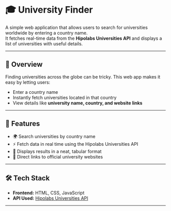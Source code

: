 # 🎓 University Finder

A simple web application that allows users to search for universities worldwide by entering a country name.  
It fetches real-time data from the **Hipolabs Universities API** and displays a list of universities with useful details.

---

## 📌 Overview
Finding universities across the globe can be tricky. This web app makes it easy by letting users:  
- Enter a country name  
- Instantly fetch universities located in that country  
- View details like **university name, country, and website links**  

---

## 🎯 Features
- 🌍 Search universities by country name  
- ⚡ Fetch data in real time using the Hipolabs Universities API  
- 📑 Displays results in a neat, tabular format  
- 🔗 Direct links to official university websites  

---

## 🛠️ Tech Stack
- **Frontend:** HTML, CSS, JavaScript  
- **API Used:** [Hipolabs Universities API](http://universities.hipolabs.com/search)  

---

